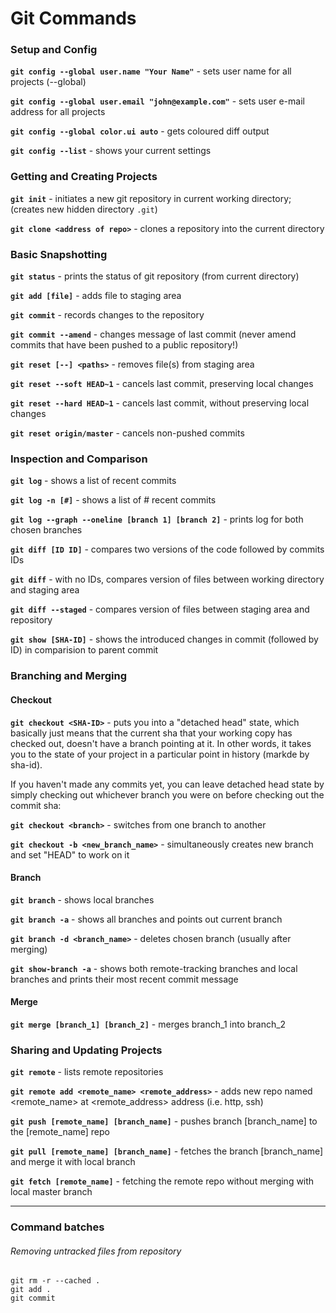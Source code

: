 # Git Commands

### Setup and Config

**`git config --global user.name "Your Name"`** - sets user name for all projects (--global)

**`git config --global user.email "john@example.com"`** - sets user e-mail address for all projects

**`git config --global color.ui auto`** - gets coloured diff output

**`git config --list`** - shows your current settings

### Getting and Creating Projects

**`git init`** - initiates a new git repository in current working directory;
				(creates new hidden directory `.git`)
                
**`git clone <address of repo>`** - clones a repository into the current directory

### Basic Snapshotting

**`git status`** - prints the status of git repository (from current directory)

**`git add [file]`** - adds file to staging area

**`git commit`** - records changes to the repository

**`git commit --amend`** - changes message of last commit (never amend commits that have been pushed to a public repository!)

**`git reset [--] <paths>`** - removes file(s) from staging area

**`git reset --soft HEAD~1`** - cancels last commit, preserving local changes

**`git reset --hard HEAD~1`** - cancels last commit, without preserving local changes

**`git reset origin/master`** - cancels non-pushed commits

### Inspection and Comparison

**`git log`** - shows a list of recent commits

**`git log -n [#]`** - shows a list of # recent commits

**`git log --graph --oneline [branch 1] [branch 2]`** - prints log for both chosen branches

**`git diff [ID ID]`** - compares two versions of the code followed by commits IDs

**`git diff`** - with no IDs, compares version of files between working directory and staging area

**`git diff --staged`** - compares version of files between staging area and repository

**`git show [SHA-ID]`** - shows the introduced changes in commit (followed by ID) in comparision to parent commit

### Branching and Merging
#### Checkout

**`git checkout <SHA-ID>`** - puts you into a "detached head" state, which basically just means that the current sha that your working copy has checked out, doesn't have a branch pointing at it. In other words, it takes you to the state of your project in a particular point in history (markde by sha-id).

If you haven't made any commits yet, you can leave detached head state by simply checking out whichever branch you were on before checking out the commit sha:

**`git checkout <branch>`** - switches from one branch to another

**`git checkout -b <new_branch_name>`** - simultaneously creates new branch and set "HEAD" to work on it

#### Branch

**`git branch`** - shows local branches

**`git branch -a`** - shows all branches and points out current branch
  
**`git branch -d <branch_name>`** - deletes chosen branch (usually after merging)

**`git show-branch -a`** - shows both remote-tracking branches and local branches and prints their most recent commit message

#### Merge

**`git merge [branch_1] [branch_2]`** - merges branch_1 into branch_2

### Sharing and Updating Projects

**`git remote`** - lists remote repositories

**`git remote add <remote_name> <remote_address>`** - adds new repo named <remote_name> at <remote_address> address (i.e. http, ssh)

**`git push [remote_name] [branch_name]`** - pushes branch [branch_name] to the [remote_name] repo   

**`git pull [remote_name] [branch_name]`** - fetches the branch [branch_name] and merge it with local branch

**`git fetch [remote_name]`** - fetching the remote repo without merging with local master branch

---

### Command batches
###### Removing untracked files from repository
```
git rm -r --cached .
git add .
git commit
```


